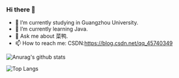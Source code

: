 ### Hi there 👋

- 🔭 I’m currently studying in Guangzhou University.
- 🌱 I’m currently learning Java.
- 💬 Ask me about 菜鸭.
- 📫 How to reach me: CSDN:https://blog.csdn.net/qq_45740349

![Anurag's github stats](https://github-readme-stats.vercel.app/api?username=mp-ui&show_icons=true&theme=tokyonight)

![Top Langs](https://github-readme-stats.vercel.app/api/top-langs/?username=mp-ui&layout=compact)

<!--
**mp-ui/mp-ui** is a ✨ _special_ ✨ repository because its `README.md` (this file) appears on your GitHub profile.

Here are some ideas to get you started:

- 🔭 I’m currently working on ...
- 🌱 I’m currently learning ...
- 👯 I’m looking to collaborate on ...
- 🤔 I’m looking for help with ...
- 💬 Ask me about ...
- 📫 How to reach me: ...
- 😄 Pronouns: ...
- ⚡ Fun fact: ...
-->
